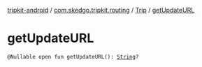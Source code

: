 [tripkit-android](../../index.md) / [com.skedgo.tripkit.routing](../index.md) / [Trip](index.md) / [getUpdateURL](./get-update-u-r-l.md)

# getUpdateURL

`@Nullable open fun getUpdateURL(): `[`String`](https://kotlinlang.org/api/latest/jvm/stdlib/kotlin/-string/index.html)`?`